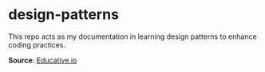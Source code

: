 # design-patterns
This repo acts as my documentation in learning design patterns to enhance coding practices.

**Source**: [Educative.io](https://www.educative.io/courses/software-design-patterns-best-practices)